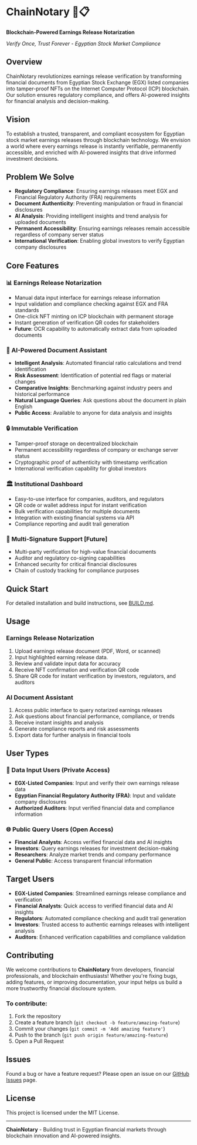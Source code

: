 # ChainNotary 🔗📋

**Blockchain-Powered Earnings Release Notarization**

*Verify Once, Trust Forever - Egyptian Stock Market Compliance*

## Overview

ChainNotary revolutionizes earnings release verification by transforming financial documents from Egyptian Stock Exchange (EGX) listed companies into tamper-proof NFTs on the Internet Computer Protocol (ICP) blockchain. Our solution ensures regulatory compliance, and offers AI-powered insights for financial analysis and decision-making.

## Vision

To establish a trusted, transparent, and compliant ecosystem for Egyptian stock market earnings releases through blockchain technology. We envision a world where every earnings release is instantly verifiable, permanently accessible, and enriched with AI-powered insights that drive informed investment decisions.

## Problem We Solve
- **Regulatory Compliance**: Ensuring earnings releases meet EGX and Financial Regulatory Authority (FRA) requirements
- **Document Authenticity**: Preventing manipulation or fraud in financial disclosures
- **AI Analysis**: Providing intelligent insights and trend analysis for uploaded documents
- **Permanent Accessibility**: Ensuring earnings releases remain accessible regardless of company server status
- **International Verification**: Enabling global investors to verify Egyptian company disclosures

## Core Features

### 📊 Earnings Release Notarization
- Manual data input interface for earnings release information
- Input validation and compliance checking against EGX and FRA standards
- One-click NFT minting on ICP blockchain with permanent storage
- Instant generation of verification QR codes for stakeholders
- **Future**: OCR capability to automatically extract data from uploaded documents

### 🤖 AI-Powered Document Assistant
- **Intelligent Analysis**: Automated financial ratio calculations and trend identification
- **Risk Assessment**: Identification of potential red flags or material changes
- **Comparative Insights**: Benchmarking against industry peers and historical performance
- **Natural Language Queries**: Ask questions about the document in plain English
- **Public Access**: Available to anyone for data analysis and insights

### 🔒 Immutable Verification
- Tamper-proof storage on decentralized blockchain
- Permanent accessibility regardless of company or exchange server status
- Cryptographic proof of authenticity with timestamp verification
- International verification capability for global investors

### 🏛️ Institutional Dashboard
- Easy-to-use interface for companies, auditors, and regulators
- QR code or wallet address input for instant verification
- Bulk verification capabilities for multiple documents
- Integration with existing financial systems via API
- Compliance reporting and audit trail generation

### 🤝 Multi-Signature Support [Future]
- Multi-party verification for high-value financial documents
- Auditor and regulatory co-signing capabilities
- Enhanced security for critical financial disclosures
- Chain of custody tracking for compliance purposes

## Quick Start

For detailed installation and build instructions, see [BUILD.md](BUILD.md).

## Usage

### Earnings Release Notarization
1. Upload earnings release document (PDF, Word, or scanned)
2. Input highlighted earning release data.
3. Review and validate input data for accuracy
4. Receive NFT confirmation and verification QR code
5. Share QR code for instant verification by investors, regulators, and auditors

### AI Document Assistant
1. Access public interface to query notarized earnings releases
2. Ask questions about financial performance, compliance, or trends
3. Receive instant insights and analysis
4. Generate compliance reports and risk assessments
5. Export data for further analysis in financial tools

## User Types

### 🔐 Data Input Users (Private Access)
- **EGX-Listed Companies**: Input and verify their own earnings release data
- **Egyptian Financial Regulatory Authority (FRA)**: Input and validate company disclosures
- **Authorized Auditors**: Input verified financial data and compliance information

### 🌐 Public Query Users (Open Access)
- **Financial Analysts**: Access verified financial data and AI insights
- **Investors**: Query earnings releases for investment decision-making
- **Researchers**: Analyze market trends and company performance
- **General Public**: Access transparent financial information

## Target Users

- **EGX-Listed Companies**: Streamlined earnings release compliance and verification
- **Financial Analysts**: Quick access to verified financial data and AI insights
- **Regulators**: Automated compliance checking and audit trail generation
- **Investors**: Trusted access to authentic earnings releases with intelligent analysis
- **Auditors**: Enhanced verification capabilities and compliance validation

## Contributing

We welcome contributions to **ChainNotary** from developers, financial professionals, and blockchain enthusiasts! Whether you're fixing bugs, adding features, or improving documentation, your input helps us build a more trustworthy financial disclosure system.

### To contribute:
1. Fork the repository
2. Create a feature branch (`git checkout -b feature/amazing-feature`)
3. Commit your changes (`git commit -m 'Add amazing feature'`)
4. Push to the branch (`git push origin feature/amazing-feature`)
5. Open a Pull Request

## Issues

Found a bug or have a feature request? Please open an issue on our [GitHub Issues](https://github.com/yourorg/chainnotary/issues) page.

## License

This project is licensed under the MIT License.

---

**ChainNotary** - Building trust in Egyptian financial markets through blockchain innovation and AI-powered insights.
